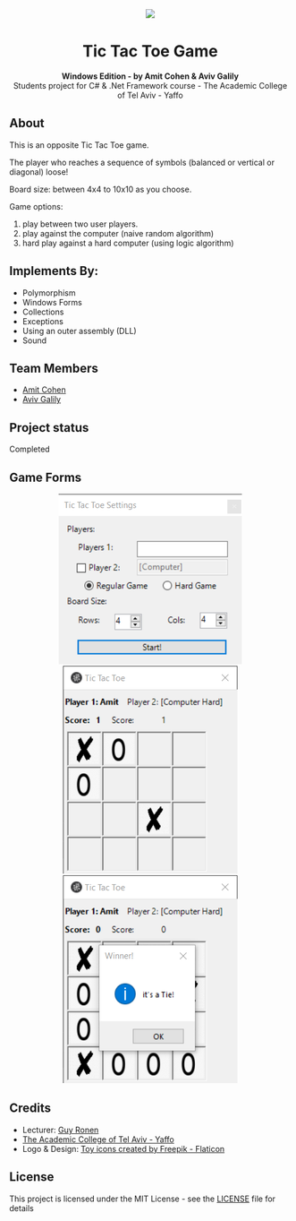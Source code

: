 <div align="center"><img src="https://img.freepik.com/free-icon/noughts-crosses_318-69407.jpg?t=st=1685911782~exp=1685912382~hmac=8ae7515d000e6dce65c37fa02a462a1561c2d459c164ecad924be1b093e7275d"></div>
<h1 align="center">Tic Tac Toe Game</h1>
<p align="center"><strong>Windows Edition - by Amit Cohen & Aviv Galily</strong>
<br>Students project for C# & .Net Framework course - The Academic College of Tel Aviv - Yaffo</p>

<h2>About</h2>

This is an opposite Tic Tac Toe game.

The player who reaches a sequence of symbols (balanced or vertical or diagonal) loose!

Board size: between 4x4 to 10x10 as you choose.

Game options: 
1. play between two user players.
2. play against the computer (naive random algorithm)
3. hard play against a hard computer (using logic algorithm)

<h2>Implements By:</h2>

- Polymorphism 
- Windows Forms
- Collections
- Exceptions
- Using an outer assembly (DLL)
- Sound 

<h2>Team Members</h2>

* [Amit Cohen](https://github.com/amitCohen2)
* [Aviv Galily](https://github.com/AvivGalily)

<h2>Project status</h2>

Completed

<h2>Game Forms</h2>

<div align="center">

![](static/images/Main-Form.png)<br>
![](static/images/Game-Board-Form.png)
![](static/images/Tie-Form.png)

</div>


<h2>Credits</h2>

- Lecturer: <a href="https://www.facebook.com/guy.ronen" target="_blank">Guy Ronen</a>
- <a href="https://www.mta.ac.il/" target="_blank">The Academic College of Tel Aviv - Yaffo</a>
- Logo & Design: <a href="https://www.flaticon.com/free-icons/toy" title="toy icons">Toy icons created by Freepik - Flaticon</a>


<h2>License</h2>

This project is licensed under the MIT License - see the [LICENSE](LICENSE) file for details
